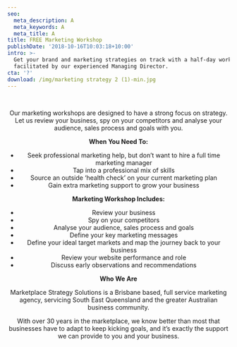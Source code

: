```yaml
---
seo:
  meta_description: A
  meta_keywords: A
  meta_title: A
title: FREE Marketing Workshop
publishDate: '2018-10-16T10:03:18+10:00'
intro: >-
  Get your brand and marketing strategies on track with a half-day workshop
  facilitated by our experienced Managing Director.
cta: '?'
download: /img/marketing strategy 2 (1)-min.jpg
---
```

<br>

<Center>

<p>

Our marketing workshops are designed to have a strong focus on strategy. Let us review your business, spy on your competitors and analyse your audience, sales process and goals with you. 

</p>

<p>

**When You Need To:**

* Seek professional marketing help, but don’t want to hire a full time marketing manager
* Tap into a professional mix of skills
* Source an outside ‘health check’ on your current marketing plan
* Gain extra marketing support to grow your business 

</p>

<p>

**Marketing Workshop Includes:**

* Review your business
* Spy on your competitors 
* Analyse your audience, sales process and goals
* Define your key marketing messages
* Define your ideal target markets and map the journey back to your business
* Review your website performance and role 
* Discuss early observations and recommendations

</p>

<p>

**Who We Are**

</p>

<p>

Marketplace Strategy Solutions is a Brisbane based, full service marketing agency, servicing South East Queensland and the greater Australian business community.

With over 30 years in the marketplace, we know better than most that businesses have to adapt to keep kicking goals, and it’s exactly the support we can provide to you and your business.

</p>

<Center/>
